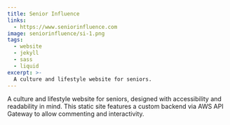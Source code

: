```yaml
---
title: Senior Influence
links:
  - https://www.seniorinfluence.com
image: seniorinfluence/si-1.png
tags:
  - website
  - jekyll
  - sass
  - liquid
excerpt: >-
  A culture and lifestyle website for seniors.
---
```


A culture and lifestyle website for seniors, designed with
accessibility and readability in mind. This static site features
a custom backend via AWS API Gateway to allow commenting and
interactivity.
